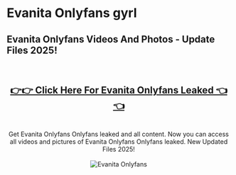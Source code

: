 # Evanita Onlyfans gyrl

<h2>Evanita Onlyfans Videos And Photos - Update Files 2025!</h2>
<br>
<div align="center">
<h2><a href="https://213.232.235.80/live/video.php?q=evanita-onlyfans" rel="nofollow">👉👉 Click Here For Evanita Onlyfans Leaked 👈👈</a></h2>

<br>
Get Evanita Onlyfans Onlyfans leaked and all content. Now you can access all videos and pictures of Evanita Onlyfans Onlyfans leaked. New Updated Files 2025!
<br>
<br>
<a href="https://213.232.235.80/live/video.php?q=evanita-onlyfans" rel="nofollow" data-target="animated-image.originalLink"><img src="https://i.imgur.com/dJHk4Zq.gif" alt="Evanita Onlyfans" style="max-width: 100%; display: inline-block;" data-target="animated-image.originalImage"></a>
</div>
<br>